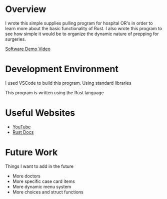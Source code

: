 # Overview

I wrote this simple supplies pulling program for hospital OR's in order to learn more about the basic functionality of Rust. I also wrote this program to see how simple it would be to organize the dynamic nature of prepping for surgeries.

[Software Demo Video](https://youtu.be/pIKoFeRg2Eg)

# Development Environment

I used VSCode to build this program. Using standard libraries

This program is written using the Rust language

# Useful Websites

* [YouTube](https://www.youtube.com/c/TraversyMedia)
* [Rust Docs](https://www.rust-lang.org/)

# Future Work

Things I want to add in the future

* More doctors
* More specific case card items
* More dynamic menu system
* More choices and struct functions